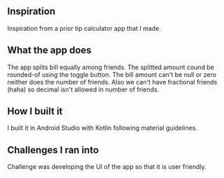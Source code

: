 ## Inspiration
Inspiration from a prior tip calculator app that I made. 
## What the app does
The app splits bill equally among friends. The splitted amount cound be rounded-of using the toggle button. The bill amount can't be null or zero neither does the number of friends. Also we can't have fractional friends (haha) so decimal isn't allowed in number of friends. 
## How I built it
I built it in Android Studio with Kotlin following material guidelines.
## Challenges I ran into
Challenge was developing the UI of the app so that it is user friendly.
